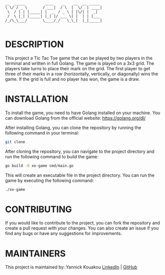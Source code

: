 ```
__  _____         ____    _    __  __ _____ 
\ \/ / _ \       / ___|  / \  |  \/  | ____|
 \  / | | |_____| |  _  / _ \ | |\/| |  _|  
 /  \ |_| |_____| |_| |/ ___ \| |  | | |___ 
/_/\_\___/       \____/_/   \_\_|  |_|_____|
  
```

# DESCRIPTION

This project a Tic Tac Toe game that can be played by two players in the terminal and written in full Golang. The game is played on a 3x3 grid. The players take turns to place their mark on the grid. The first player to get three of their marks in a row (horizontally, vertically, or diagonally) wins the game. If the grid is full and no player has won, the game is a draw.

# INSTALLATION

To install the game, you need to have Golang installed on your machine. You can download Golang from the official website: https://golang.org/dl/

After installing Golang, you can clone the repository by running the following command in your terminal:

```bash
git clone
```

After cloning the repository, you can navigate to the project directory and run the following command to build the game:

```bash
go build -O xo-game cmd/main.go 
```

This will create an executable file in the project directory. You can run the game by executing the following command:

```bash
./xo-game
```

# CONTRIBUTING

If you would like to contribute to the project, you can fork the repository and create a pull request with your changes. You can also create an issue if you find any bugs or have any suggestions for improvements.

# MAINTAINERS

This project is maintained by: Yannick Kouakou [LinkedIn](https://www.linkedin.com/in/yannick-k-946970200/) | [GitHub](https://github.com/yannick2009/)
